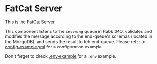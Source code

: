 # FatCat Server
This is the FatCat Server

This component listens to the `incoming` queue in RabbitMQ, validates and modifies the message according to the end-queue's schemas (located in the MongoDB), and sends the result to teh end-queue. Please refer to [config-example.yml](config-example.yml) for a configuration example.

Don't forget to check [.env-example](.env-example) for a `.env` example.